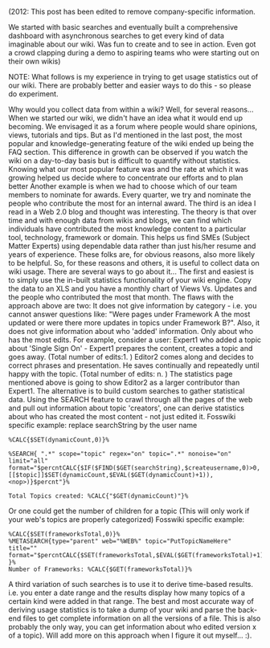 (2012: This post has been edited to remove company-specific information. 

We started with basic searches and eventually built a comprehensive dashboard with asynchronous searches to get every kind of data imaginable about our wiki. Was fun to create and to see in action. Even got a crowd clapping during a demo to aspiring teams who were starting out on their own wikis)

NOTE: What follows is my experience in trying to get usage statistics out of our wiki. There are probably better and easier ways to do this - so please do experiment.

Why would you collect data from within a wiki? Well, for several reasons...
When we started our wiki, we didn't have an idea what it would end up becoming. We envisaged it as a forum where people would share opinions, views, tutorials and tips. But as I'd mentioned in the last post, the most popular and knowledge-generating feature of the wiki ended up being the FAQ section. This difference in growth can be observed if you watch the wiki on a day-to-day basis but is difficult to quantify without statistics. Knowing what our most popular feature was and the rate at which it was growing helped us decide where to concentrate our efforts and to plan better
Another example is when we had to choose which of our team members to nominate for awards. Every quarter, we try and nominate the people who contribute the most for an internal award.
The third is an idea I read in a Web 2.0 blog and thought was interesting. The theory is that over time and with enough data from wikis and blogs, we can find which individuals have contributed the most knowledge content to a particular tool, technology, framework or domain. This helps us find SMEs (Subject Matter Experts) using dependable data rather than just his/her resume and years of experience. These folks are, for obvious reasons, also more likely to be helpful.
So, for these reasons and others, it is useful to collect data on wiki usage. There are several ways to go about it...
The first and easiest is to simply use the in-built statistics functionality of your wiki engine. Copy the data to an XLS and you have a monthly chart of Views Vs. Updates and the people who contributed the most that month. The flaws with the approach above are two: 
It does not give information by category - i.e. you cannot answer questions like: "Were pages under Framework A the most updated or were there more updates in topics under Framework B?". 
Also, it does not give information about who 'added' information. Only about who has the most edits. 
For example, consider a user: 
Expert1 who added a topic about 'Single Sign On' - Expert1 prepares the content, creates a topic and goes away. (Total number of edits:1. )
Editor2 comes along and decides to correct phrases and presentation. He saves continually and repeatedly until happy with the topic. (Total number of edits: n. )
The statistics page mentioned above is going to show Editor2 as a larger contributor than Expert1.
The alternative is to build custom searches to gather statistical data. 
Using the SEARCH feature to crawl through all the pages of the web and pull out information about topic 'creators', one can derive statistics about who has created the most content - not just edited it.
Fosswiki specific example: replace searchString by the user name

```
%CALC{$SET(dynamicCount,0)}%

%SEARCH{ ".*" scope="topic" regex="on" topic=".*" nonoise="on" limit="all" format="$percntCALC{$IF($FIND($GET(searchString),$createusername,0)>0, [[$topic]]$SET(dynamicCount,$EVAL($GET(dynamicCount)+1)),<nop>)}$percnt"}%

Total Topics created: %CALC{"$GET(dynamicCount)"}%
```

Or one could get the number of children for a topic (This will only work if your web's topics are properly categorized)
Fosswiki specific example:
```
%CALC{$SET(frameworksTotal,0)}%
%METASEARCH{type="parent" web="%WEB%" topic="PutTopicNameHere" title="" format="$percntCALC{$SET(frameworksTotal,$EVAL($GET(frameworksTotal)+1))}$percnt" }%
Number of Frameworks: %CALC{$GET(frameworksTotal)}%
```

A third variation of such searches is to use it to derive time-based results. i.e. you enter a date range and the results display how many topics of a certain kind were added in that range. 
The best and most accurate way of deriving usage statistics is to take a dump of your wiki and parse the back-end files to get complete information on all the versions of a file. This is also probably the only way, you can get information about who edited version x of a topic). Will add more on this approach when I figure it out myself... :).